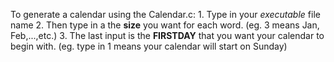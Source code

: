 To generate a calendar using the Calendar.c:
    1.  Type in your *executable* file name
    2.  Then type in a the **size** you want for each word. (eg. 3 means Jan, Feb,...,etc.)
    3. The last input is the **FIRSTDAY** that you want your calendar to begin with. (eg. type in 1 means your calendar will start on Sunday) 
